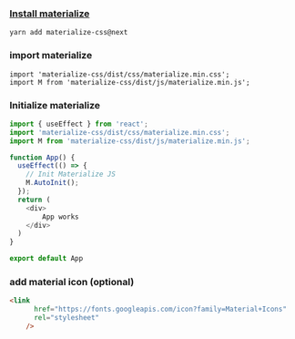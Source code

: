 ### [Install materialize](https://materializecss.com/getting-started.html)
```
yarn add materialize-css@next
```

### import materialize
```
import 'materialize-css/dist/css/materialize.min.css';
import M from 'materialize-css/dist/js/materialize.min.js';
```

### Initialize materialize
```js
import { useEffect } from 'react';
import 'materialize-css/dist/css/materialize.min.css';
import M from 'materialize-css/dist/js/materialize.min.js';

function App() {
  useEffect(() => {
    // Init Materialize JS
    M.AutoInit();
  });
  return (
    <div>
        App works
    </div>
  )
}

export default App

```

### add material icon (optional)
```html
<link
      href="https://fonts.googleapis.com/icon?family=Material+Icons"
      rel="stylesheet"
    />
```